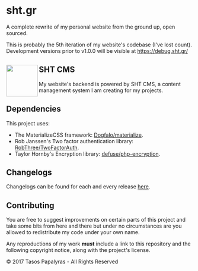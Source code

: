 # sht.gr
A complete rewrite of my personal website from the ground up, open sourced.

This is probably the 5th iteration of my website's codebase (I've lost count).
Development versions prior to v1.0.0 will be visible at https://debug.sht.gr/

## <img align="left" alt="" src="https://debug.sht.gr/images/home/sht_cms.svg" width="85">SHT CMS

My website's backend is powered by SHT CMS, a content management system I am creating for my projects.

## Dependencies
This project uses:
+ The MaterializeCSS framework: [Dogfalo/materialize](https://github.com/Dogfalo/materialize).
+ Rob Janssen's Two factor authentication library: [RobThree/TwoFactorAuth](https://github.com/RobThree/TwoFactorAuth).
+ Taylor Hornby's Encryption library: [defuse/php-encryption](https://github.com/defuse/php-encryption).

## Changelogs
Changelogs can be found for each and every release [here](https://github.com/ShtHappens796/sht.gr/releases).

## Contributing
You are free to suggest improvements on certain parts of this project and take some bits from here and there but under no circumstances are you allowed to redistribute my code under your own name.

Any reproductions of my work **must** include a link to this repository and the following copyright notice, along with the project's license.

© 2017 Tasos Papalyras - All Rights Reserved
